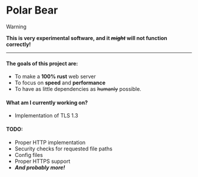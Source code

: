 # Polar Bear

> [!WARNING]
> **This is very experimental software, and it *~~might~~* will not function correctly!**

---

#### The goals of this project are:

- To make a **100% rust** web server
- To focus on **speed** and **performance**
- To have as little dependencies as ~~humanly~~ possible.

#### What am I currently working on?

- Implementation of TLS 1.3

#### TODO:

- Proper HTTP implementation
- Security checks for requested file paths
- Config files
- Proper HTTPS support
- ***And probably more!***